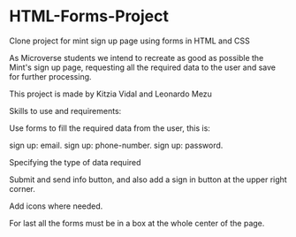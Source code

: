 # HTML-Forms-Project
Clone project for mint sign up page using forms in HTML and CSS

As Microverse students we intend to recreate as good as possible the Mint's sign up page, requesting all the required data to the user and save for further processing.

This project is made by Kitzia Vidal and Leonardo Mezu

Skills to use and requirements:

Use forms to fill the required data from the user, this is:

sign up: email.
sign up: phone-number.
sign up: password.

Specifying the type of data required

Submit and send info button, and also add a sign in button at the upper right corner.

Add icons where needed.

For last all the forms must be in a box at the whole center of the page.  
